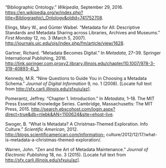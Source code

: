 “Bibliographic Ontology.” *Wikipedia*, September 29, 2016.
https://en.wikipedia.org/w/index.php?title=Bibliographic\_Ontology&oldid=741752708.

Elings, Mary W., and Günter Waibel. “Metadata for All: Descriptive
Standards and Metadata Sharing across Libraries, Archives and Museums.”
*First Monday* 12, no. 3 (March 5, 2007).
http://journals.uic.edu/ojs/index.php/fm/article/view/1628.

Gartner, Richard. “Metadata Becomes Digital.” In *Metadata*, 27–39.
Springer International Publishing, 2016.
http://link.springer.com.proxy2.library.illinois.edu/chapter/10.1007/978-3-319-40893-4\_3.

Kennedy, M.R. “Nine Questions to Guide You in Choosing a Metadata
Schema.” *Journal of Digital Information* 9, no. 1 (2008). [Locate full
text from http://sfx.carli.illinois.edu/sfxuiu/az].

Pomerantz, Jeffrey. “Chapter 1. Introduction.” In *Metadata*, 1–18. The
MIT Press Essential Knowledge Series. Cambridge, Massachusetts: The MIT
Press, 2015.
http://search.ebscohost.com/login.aspx?direct=true&db=nlebk&AN=1100624&site=ehost-live.

Swoger, B. “What Is Metadata? A Christmas-Themed Exploration. Info
Culture.” *Scientific American*, 2012.
http://blogs.scientificamerican.com/information-
culture/2012/12/17/what-is-metadata-a-christmas-themed-exploration/.

Warren, John. “Zen and the Art of Metadata Maintenance.” *Journal of
Electronic Publishing* 18, no. 3 (2015). [Locate full text from
http://sfx.carli.illinois.edu/sfxuiu/az].

